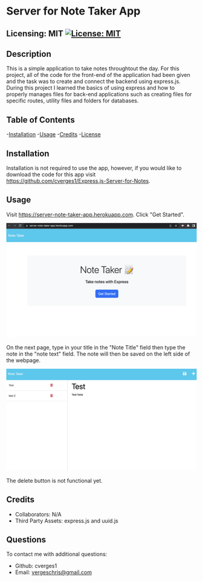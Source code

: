 
  # Server for Note Taker App
  ## Licensing: MIT [![License: MIT](https://img.shields.io/badge/License-MIT-yellow.svg)](https://opensource.org/licenses/MIT)

  ## Description
  This is a simple application to take notes throughtout the day. For this project, all of the code for the front-end of the application had been given and the task was to create and connect the backend using express.js.   During this project I learned the basics of using express and how to properly manages files for back-end applications such as creating files for specific routes, utility files and folders for databases.
  
  ## Table of Contents
  
  -[Installation](#installation)
  -[Usage](#usage)
  -[Credits](#credits)
  -[License](#license)  

  ## Installation
  
  Installation is not required to use the app, however, if you would like to download the code for this app visit https://github.com/cverges1/Express.js-Server-for-Notes.
  
  ## Usage
  
  Visit https://server-note-taker-app.herokuapp.com. Click "Get Started". 
  
   ![Screenshot of Homepage](./Screenshot%202023-06-06%20at%201.15.52%20PM.png)

  On the next page, type in your title in the "Note Title" field then type the note in the "note text" field. The note will then be saved on the left side of the webpage. 
  
  ![Screenshot of page to save notes](./Screenshot%202023-06-06%20at%201.16.31%20PM.png)

  
  The delete button is not functional yet.
  
  ## Credits
  
  - Collaborators: N/A
  - Third Party Assets: express.js and uuid.js

  ## Questions
  To contact me with additional questions:
  - Github: cverges1
  - Email: vergeschris@gmail.com
  